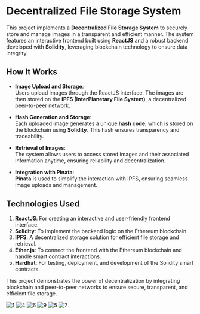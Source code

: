 # Decentralized File Storage System  

This project implements a **Decentralized File Storage System** to securely store and manage images in a transparent and efficient manner. The system features an interactive frontend built using **ReactJS** and a robust backend developed with **Solidity**, leveraging blockchain technology to ensure data integrity.  

## How It Works  
- **Image Upload and Storage**:  
  Users upload images through the ReactJS interface. The images are then stored on the **IPFS (InterPlanetary File System)**, a decentralized peer-to-peer network.  

- **Hash Generation and Storage**:  
  Each uploaded image generates a unique **hash code**, which is stored on the blockchain using **Solidity**. This hash ensures transparency and traceability.  

- **Retrieval of Images**:  
  The system allows users to access stored images and their associated information anytime, ensuring reliability and decentralization.  

- **Integration with Pinata**:  
  **Pinata** is used to simplify the interaction with IPFS, ensuring seamless image uploads and management.  

## Technologies Used  
1. **ReactJS**: For creating an interactive and user-friendly frontend interface.  
2. **Solidity**: To implement the backend logic on the Ethereum blockchain.  
3. **IPFS**: A decentralized storage solution for efficient file storage and retrieval.  
4. **Ether.js**: To connect the frontend with the Ethereum blockchain and handle smart contract interactions.  
5. **Hardhat**: For testing, deployment, and development of the Solidity smart contracts.  

This project demonstrates the power of decentralization by integrating blockchain and peer-to-peer networks to ensure secure, transparent, and efficient file storage.  

![1](https://github.com/user-attachments/assets/29090f9f-bfd9-44b1-8db6-68c7c7bde3e9)
![4](https://github.com/user-attachments/assets/0aff97ea-6621-449e-93a8-980caa9c8fd6)
![6](https://github.com/user-attachments/assets/b924aa44-e146-4a3d-83f0-889bd9220399)
![9](https://github.com/user-attachments/assets/3027b0c1-5bae-46e9-93d0-713c141ea3cf)
![5](https://github.com/user-attachments/assets/c5b19283-1fba-48c5-8601-2d78e49ed3b1)
![7](https://github.com/user-attachments/assets/ad4ccda2-a719-4086-bb86-e3bf28cd16b3)


